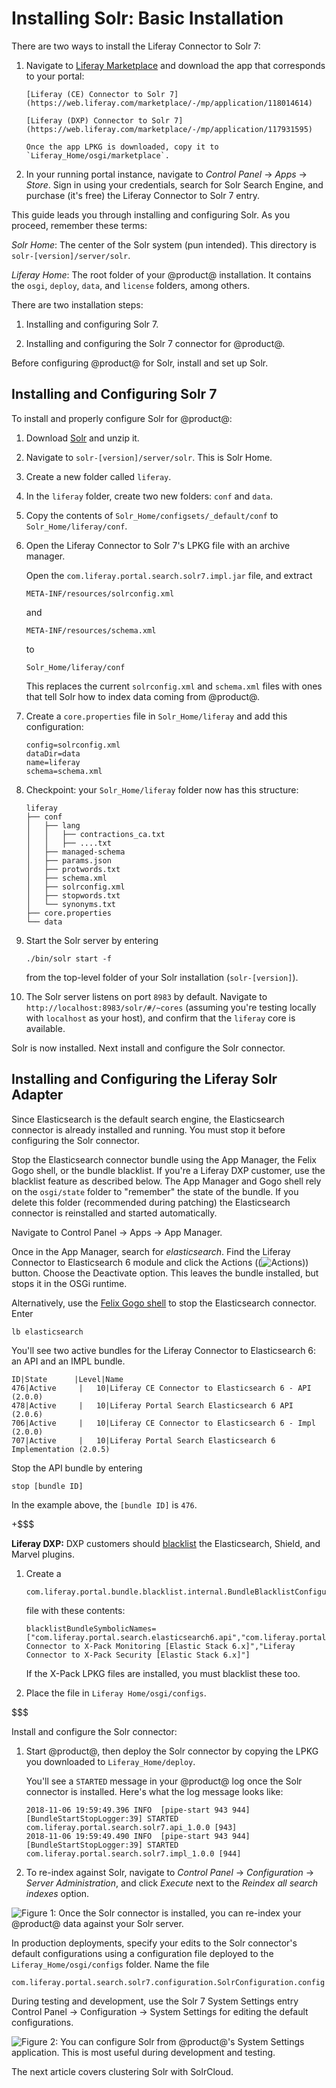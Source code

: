 # Installing Solr: Basic Installation [](id=installing-solr-basic-installation)

There are two ways to install the Liferay Connector to Solr 7:

1. Navigate to 
   [Liferay Marketplace](https://web.liferay.com/marketplace/)
   and download the app that corresponds to your portal:

       [Liferay (CE) Connector to Solr 7](https://web.liferay.com/marketplace/-/mp/application/118014614) 

       [Liferay (DXP) Connector to Solr 7](https://web.liferay.com/marketplace/-/mp/application/117931595)

       Once the app LPKG is downloaded, copy it to
       `Liferay_Home/osgi/marketplace`.

2. In your running portal instance, navigate to *Control Panel* &rarr; *Apps*
   &rarr; *Store*. Sign in using your credentials, search for Solr Search
   Engine, and purchase (it's free) the Liferay Connector to Solr 7 entry.

This guide leads you through installing and configuring Solr. As you proceed,
remember these terms: 

*Solr Home*: The center of the Solr system (pun intended). This directory is
`solr-[version]/server/solr`.

*Liferay Home*: The root folder of your @product@ installation. It contains
the `osgi`, `deploy`, `data`, and `license` folders, among others.

There are two installation steps:

1.  Installing and configuring Solr 7.

2.  Installing and configuring the Solr 7 connector for @product@.

Before configuring @product@ for Solr, install and set up Solr.

## Installing and Configuring Solr 7

To install and properly configure Solr for @product@:

1.  Download 
    [Solr](http://archive.apache.org/dist/lucene/solr/7.5.0/) 
    and unzip it.

2.  Navigate to `solr-[version]/server/solr`. This is Solr Home.

3.  Create a new folder called `liferay`.

4.  In the `liferay` folder, create two new folders: `conf` and `data`.

5.  Copy the contents of `Solr_Home/configsets/_default/conf`
    to `Solr_Home/liferay/conf`.

6.  Open the Liferay Connector to Solr 7's LPKG file with an archive manager.

    Open the `com.liferay.portal.search.solr7.impl.jar` file, and extract 

        META-INF/resources/solrconfig.xml

    and

        META-INF/resources/schema.xml

    to

        Solr_Home/liferay/conf

    This replaces the current `solrconfig.xml` and `schema.xml` files with ones
    that tell Solr how to index data coming from @product@.

7.  Create a `core.properties` file in `Solr_Home/liferay` and add this
    configuration:

        config=solrconfig.xml
        dataDir=data
        name=liferay
        schema=schema.xml

8.  Checkpoint: your `Solr_Home/liferay` folder now has this structure:

        liferay
        ├── conf
        │   ├── lang
        │   │   ├── contractions_ca.txt
        │   │   ├── ....txt
        │   ├── managed-schema
        │   ├── params.json
        │   ├── protwords.txt
        │   ├── schema.xml
        │   ├── solrconfig.xml
        │   ├── stopwords.txt
        │   └── synonyms.txt
        ├── core.properties
        └── data

8.  Start the Solr server by entering

        ./bin/solr start -f

    from the top-level folder of your Solr installation (`solr-[version]`).

9.  The Solr server listens on port `8983` by default. Navigate to
    `http://localhost:8983/solr/#/~cores` (assuming you're testing locally with
    `localhost` as your host), and confirm that the `liferay` core is available.

Solr is now installed. Next install and configure the Solr connector.

## Installing and Configuring the Liferay Solr Adapter [](id=installing-and-configuring-the-liferay-solr-adapter)

Since Elasticsearch is the default search engine, the Elasticsearch connector is
already installed and running. You must stop it before configuring the Solr
connector.

Stop the Elasticsearch connector bundle using the App Manager, the Felix Gogo
shell, or the bundle blacklist. If you're a Liferay DXP customer, use the
blacklist feature as described below. The App Manager and Gogo shell rely on the
`osgi/state` folder to "remember" the state of the bundle. If you delete this
folder (recommended during patching) the Elasticsearch connector is reinstalled
and started automatically. 

Navigate to Control Panel &rarr; Apps &rarr; App Manager.

Once in the App Manager, search for *elasticsearch*. Find the Liferay 
Connector to Elasticsearch 6 module and click the Actions
((![Actions](../../../images/icon-actions.png))) button. Choose the Deactivate option.
This leaves the bundle installed, but stops it in the OSGi runtime.

Alternatively, use the 
[Felix Gogo shell](/developer/tutorials/-/knowledge_base/7-1/using-the-felix-gogo-shell) 
to stop the Elasticsearch connector. Enter

    lb elasticsearch

You'll see two active bundles for the Liferay Connector to Elasticsearch 6:
an API and an IMPL bundle. 

    ID|State      |Level|Name
    476|Active     |   10|Liferay CE Connector to Elasticsearch 6 - API (2.0.0)
    478|Active     |   10|Liferay Portal Search Elasticsearch 6 API (2.0.6)
    706|Active     |   10|Liferay CE Connector to Elasticsearch 6 - Impl (2.0.0)
    707|Active     |   10|Liferay Portal Search Elasticsearch 6 Implementation (2.0.5)

Stop the API bundle by entering 

    stop [bundle ID]

In the example above, the `[bundle ID]` is `476`. 

+$$$

**Liferay DXP:** DXP customers should 
[blacklist](/discover/portal/-/knowledge_base/7-1/blacklisting-osgi-modules-and-components) 
the Elasticsearch, Shield, and Marvel plugins. 

1.  Create a 

        com.liferay.portal.bundle.blacklist.internal.BundleBlacklistConfiguration.config

    file with these contents:

        blacklistBundleSymbolicNames=["com.liferay.portal.search.elasticsearch6.api","com.liferay.portal.search.elasticsearch6.impl","Liferay Connector to X-Pack Monitoring [Elastic Stack 6.x]","Liferay Connector to X-Pack Security [Elastic Stack 6.x]"]

    If the X-Pack LPKG files are installed, you must blacklist these too.

2.  Place the file in `Liferay Home/osgi/configs`.

$$$

Install and configure the Solr connector:

1.  Start @product@, then deploy the Solr connector by copying the LPKG you
    downloaded to `Liferay_Home/deploy`.

    You'll see a `STARTED` message in your @product@ log once the Solr connector is
    installed. Here's what the log message looks like:

        2018-11-06 19:59:49.396 INFO  [pipe-start 943 944][BundleStartStopLogger:39] STARTED com.liferay.portal.search.solr7.api_1.0.0 [943]
        2018-11-06 19:59:49.490 INFO  [pipe-start 943 944][BundleStartStopLogger:39] STARTED com.liferay.portal.search.solr7.impl_1.0.0 [944]

2.  To re-index against Solr, navigate to *Control Panel* &rarr; *Configuration*
    &rarr; *Server Administration*, and click *Execute* next to the *Reindex all
    search indexes* option.

   ![Figure 1: Once the Solr connector is installed, you can re-index your @product@ data against your Solr server.](../../../images/solr-reindex.png)

In production deployments, specify your edits to the Solr connector's default
configurations using a configuration file deployed to the `Liferay_Home/osgi/configs`
folder. Name the file 

    com.liferay.portal.search.solr7.configuration.SolrConfiguration.config

During testing and development, use the Solr 7 System Settings entry Control
Panel &rarr; Configuration &rarr; System Settings for editing the default
configurations.

![Figure 2: You can configure Solr from @product@'s System Settings application. This is most useful during development and testing.](../../../images/solr-system-settings.png)

The next article covers clustering Solr with SolrCloud.
